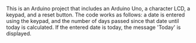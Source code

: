 This is an Arduino project that includes an Arduino Uno, a character LCD, a keypad, and a reset button.
The code works as follows: a date is entered using the keypad, and the number of days passed since that date until today is calculated. If the entered date is today, the message 'Today' is displayed.

